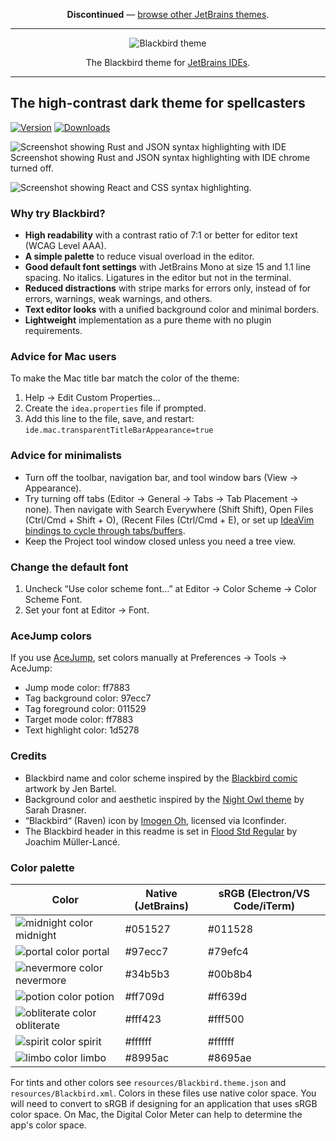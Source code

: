 <p align="center">
  <strong>Discontinued</strong> — <a href="https://plugins.jetbrains.com/search?tags=Theme">browse other JetBrains themes</a>.
</p>

---

<p align="center">
  <img src="docs/blackbird-logo.png" alt="Blackbird theme">
</p>

<p align="center">The Blackbird theme for <a href="https://www.jetbrains.com/products.html#type=ide">JetBrains IDEs</a>.</p>

--- 

## The high-contrast dark theme for spellcasters

[![Version](https://img.shields.io/jetbrains/plugin/v/14858-blackbird-theme.svg?style=flat-square)](https://plugins.jetbrains.com/plugin/14858-blackbird-theme)
[![Downloads](https://img.shields.io/jetbrains/plugin/d/14858-blackbird-theme.svg?style=flat-square)](https://plugins.jetbrains.com/plugin/14858-blackbird-theme)

![Screenshot showing Rust and JSON syntax highlighting with IDE Screenshot showing Rust and JSON syntax highlighting with IDE chrome turned off.](docs/screenshots/rust-json-no-chrome.png)


![Screenshot showing React and CSS syntax highlighting.](docs/screenshots/react-css.png) 

### Why try Blackbird?

- **High readability** with a contrast ratio of 7:1 or better for editor text (WCAG Level AAA).
- **A simple palette** to reduce visual overload in the editor.
- **Good default font settings** with JetBrains Mono at size 15 and 1.1 line spacing. No italics. Ligatures in the editor but not in the terminal.
- **Reduced distractions** with stripe marks for errors only, instead of for errors, warnings, weak warnings, and others. 
- **Text editor looks** with a unified background color and minimal borders.
- **Lightweight** implementation as a pure theme with no plugin requirements.

### Advice for Mac users

To make the Mac title bar match the color of the theme: 

1. Help → Edit Custom Properties…
2. Create the `idea.properties` file if prompted. 
3. Add this line to the file, save, and restart: `ide.mac.transparentTitleBarAppearance=true`

### Advice for minimalists

- Turn off the toolbar, navigation bar, and tool window bars (View → Appearance). 
- Try turning off tabs (Editor → General → Tabs → Tab Placement → none). Then navigate with Search Everywhere (Shift Shift), Open Files (Ctrl/Cmd + Shift + O), (Recent Files (Ctrl/Cmd + E), or set up [IdeaVim bindings to cycle through tabs/buffers](https://gist.github.com/nickcernis/bcb5cb7f55c07ed3de8287d163ed7c28#file-ideavimrc-L55-L58).
- Keep the Project tool window closed unless you need a tree view. 

### Change the default font
1. Uncheck “Use color scheme font…” at Editor → Color Scheme → Color Scheme Font. 
2. Set your font at Editor → Font.

### AceJump colors
If you use [AceJump](https://plugins.jetbrains.com/plugin/7086-acejump), set colors manually at Preferences → Tools → AceJump:

- Jump mode color: ff7883
- Tag background color: 97ecc7
- Tag foreground color: 011529
- Target mode color: ff7883
- Text highlight color: 1d5278

### Credits

- Blackbird name and color scheme inspired by the [Blackbird comic](https://imagecomics.com/comics/releases/blackbird-2) artwork by Jen Bartel.
- Background color and aesthetic inspired by the [Night Owl theme](https://github.com/sdras/night-owl-vscode-theme) by Sarah Drasner.
- “Blackbird“ (Raven) icon by [Imogen Oh](https://www.iconfinder.com/Imogen.Oh), licensed via Iconfinder.
- The Blackbird header in this readme is set in [Flood Std Regular](https://fonts.adobe.com/fonts/flood) by Joachim Müller-Lancé.

### Color palette

| Color | Native (JetBrains) | sRGB (Electron/VS Code/iTerm) |
|---|---|---|
| ![midnight color](docs/colors/011528.png) midnight | #051527| #011528 |
| ![portal color](docs/colors/79efc4.png) portal | #97ecc7 | #79efc4 |
| ![nevermore color](docs/colors/00b8b4.png) nevermore | #34b5b3 | #00b8b4 |
| ![potion color](docs/colors/ff639d.png) potion | #ff709d | #ff639d |
| ![obliterate color](docs/colors/fff500.png) obliterate| #fff423 | #fff500 |
| ![spirit color](docs/colors/ffffff.png) spirit | #ffffff | #ffffff |
| ![limbo color](docs/colors/8695ae.png) limbo | #8995ac | #8695ae |

For tints and other colors see `resources/Blackbird.theme.json` and `resources/Blackbird.xml`. Colors in these files use native color space. You will need to convert to sRGB if designing for an application that uses sRGB color space. On Mac, the Digital Color Meter can help to determine the app's color space.
